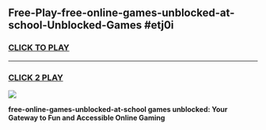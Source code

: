 
## Free-Play-free-online-games-unblocked-at-school-Unblocked-Games #etj0i
<h3>
<a href="https://news.freeplayer.one?title=free-online-games-unblocked-at-school&ref=8M">CLICK TO PLAY</a></h3>
<hr>

<h3>
<a href="https://news.freeplayer.one?title=free-online-games-unblocked-at-school&ref=8M">CLICK 2 PLAY</a>
  
</h3>

<a href="https://news.freeplayer.one?title=free-online-games-unblocked-at-school&ref=8M"><img src="https://clearcache.store/games.png"></a>


**free-online-games-unblocked-at-school games unblocked: Your Gateway to Fun and Accessible Online Gaming**
